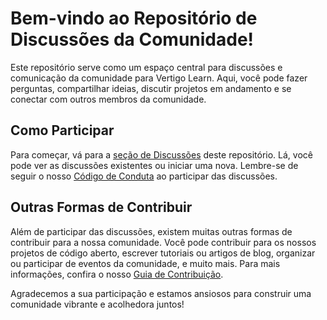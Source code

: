 # Bem-vindo ao Repositório de Discussões da Comunidade!

Este repositório serve como um espaço central para discussões e comunicação da comunidade para Vertigo Learn. Aqui, você pode fazer perguntas, compartilhar ideias, discutir projetos em andamento e se conectar com outros membros da comunidade.

## Como Participar

Para começar, vá para a [seção de Discussões](https://github.com/orgs/Vertigo-Learn/discussions) deste repositório. Lá, você pode ver as discussões existentes ou iniciar uma nova. Lembre-se de seguir o nosso [Código de Conduta](CODE_OF_CONDUCT.md) ao participar das discussões.

## Outras Formas de Contribuir

Além de participar das discussões, existem muitas outras formas de contribuir para a nossa comunidade. Você pode contribuir para os nossos projetos de código aberto, escrever tutoriais ou artigos de blog, organizar ou participar de eventos da comunidade, e muito mais. Para mais informações, confira o nosso [Guia de Contribuição](https://github.com/your-organization/discussions/blob/main/CONTRIBUTING.md).

Agradecemos a sua participação e estamos ansiosos para construir uma comunidade vibrante e acolhedora juntos!
